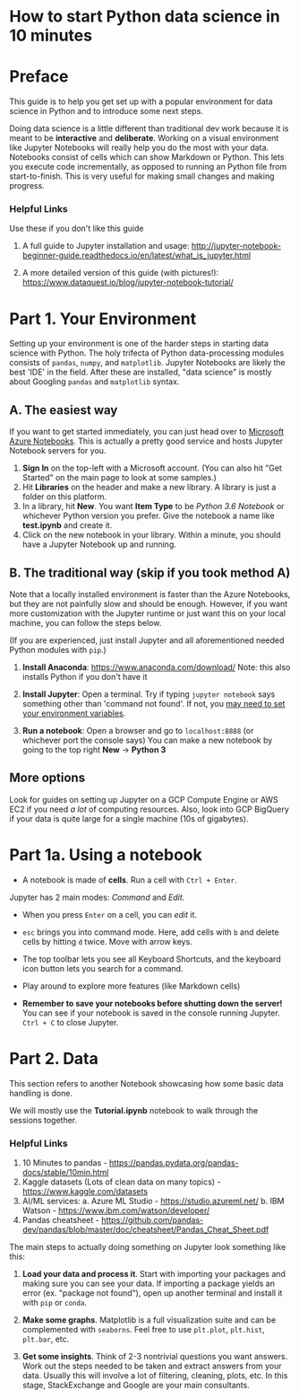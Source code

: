 # How to start Python data science in 10 minutes 

# Preface 
This guide is to help you get set up with a popular environment for data science in Python and to introduce some next steps.

Doing data science is a little different than traditional dev work because it is meant to be **interactive** and **deliberate**. Working on a visual environment like Jupyter Notebooks will really help you do the most with your data. Notebooks consist of cells which can show Markdown or Python. This lets you execute code incrementally, as opposed to running an Python file from start-to-finish. This is very useful for making small changes and making progress. 

### Helpful Links 
Use these if you don't like this guide

1. A full guide to Jupyter installation and usage: http://jupyter-notebook-beginner-guide.readthedocs.io/en/latest/what_is_jupyter.html

2. A more detailed version of this guide (with pictures!): https://www.dataquest.io/blog/jupyter-notebook-tutorial/

# Part 1. Your Environment 

Setting up your environment is one of the harder steps in starting data science with Python. The holy trifecta of Python data-processing modules consists of `pandas`, `numpy`, and `matplotlib`. Jupyter Notebooks are likely the best 'IDE' in the field. After these are installed, "data science" is mostly about Googling `pandas` and `matplotlib` syntax.

## A. The easiest way
If you want to get started immediately, you can just head over to [Microsoft Azure Notebooks](https://notebooks.azure.com). This is actually a pretty good service and hosts Jupyter Notebook servers for you. 
1. **Sign In** on the top-left with a Microsoft account. (You can also hit "Get Started" on the main page to look at some samples.)
2. Hit **Libraries** on the header and make a new library. A library is just a folder on this platform.
3. In a library, hit **New**. You want **Item Type** to be *Python 3.6 Notebook* or whichever Python version you prefer. Give the notebook a name like **test.ipynb** and create it.
4. Click on the new notebook in your library. Within a minute, you should have a Jupyter Notebook up and running. 

## B. The traditional way (skip if you took method A)
Note that a locally installed environment is faster than the Azure Notebooks, but they are not painfully slow and should be enough. However, if you want more customization with the Jupyter runtime or just want this on your local machine, you can follow the steps below. 

(If you are experienced, just install Jupyter and all aforementioned needed Python modules with `pip`.)

1. **Install Anaconda**: https://www.anaconda.com/download/ 
	Note: this also installs Python if you don't have it
2. **Install Jupyter**: 
	Open a terminal. Try if typing `jupyter notebook` says something other than 'command not found'. If not, you [may need to set your environment variables](https://stackoverflow.com/questions/44597662/conda-command-is-not-recognized-on-windows-10).

3. **Run a notebook**:
	Open a browser and go to `localhost:8888` (or whichever port the console says) 
	You can make a new notebook by going to the top right **New** -> **Python 3**

## More options
Look for guides on setting up Jupyter on a GCP Compute Engine or AWS EC2 if you need *a lot* of computing resources. Also, look into GCP BigQuery if your data is quite large for a single machine (10s of gigabytes). 

# Part 1a. Using a notebook 
- A notebook is made of **cells**. Run a cell with `Ctrl + Enter`. 

Jupyter has 2 main modes: *Command* and *Edit*. 
- When you press `Enter` on a cell, you can *edit* it. 
- `esc` brings you into command mode. Here, add cells with `b` and delete cells by hitting `d` twice. Move with arrow keys. 
- The top toolbar lets you see all Keyboard Shortcuts, and the keyboard icon button lets you search for a command.
- Play around to explore more features (like Markdown cells)

- **Remember to save your notebooks before shutting down the server!** You can see if your notebook is saved in the console running Jupyter. `Ctrl + C` to close Jupyter. 

# Part 2. Data 
This section refers to another Notebook showcasing how some basic data handling is done. 

We will mostly use the **Tutorial.ipynb** notebook to walk through the sessions together. 

### Helpful Links 

1. 10 Minutes to pandas - https://pandas.pydata.org/pandas-docs/stable/10min.html 
2. Kaggle datasets (Lots of clean data on many topics) - https://www.kaggle.com/datasets
3. AI/ML services:
	a. Azure ML Studio - https://studio.azureml.net/
	b. IBM Watson - https://www.ibm.com/watson/developer/
4. Pandas cheatsheet - https://github.com/pandas-dev/pandas/blob/master/doc/cheatsheet/Pandas_Cheat_Sheet.pdf 


The main steps to actually doing something on Jupyter look something like this:

1. **Load your data and process it**. Start with importing your packages and making sure you can see your data. If importing a package yields an error (ex. "package not found"), open up another terminal and install it with `pip` or `conda`. 

2. **Make some graphs**. Matplotlib is a full visualization suite and can be complemented with `seaborns`. Feel free to use `plt.plot`, `plt.hist`, `plt.bar`, etc. 

3. **Get some insights**. Think of 2-3 nontrivial questions you want answers. Work out the steps needed to be taken and extract answers from your data. Usually this will involve a lot of filtering, cleaning, plots, etc. In this stage, StackExchange and Google are your main consultants. 

